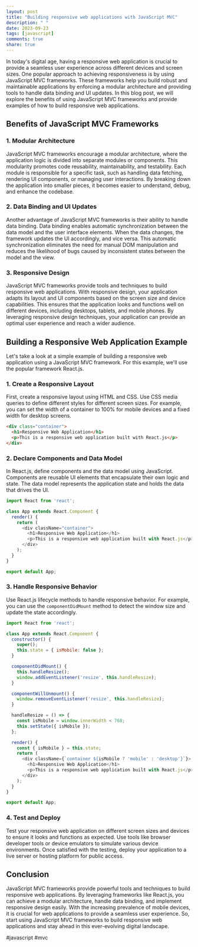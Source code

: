 ```yaml
---
layout: post
title: "Building responsive web applications with JavaScript MVC"
description: " "
date: 2023-09-23
tags: [javascript]
comments: true
share: true
---
```


In today's digital age, having a responsive web application is crucial to provide a seamless user experience across different devices and screen sizes. One popular approach to achieving responsiveness is by using JavaScript MVC frameworks. These frameworks help you build robust and maintainable applications by enforcing a modular architecture and providing tools to handle data binding and UI updates. In this blog post, we will explore the benefits of using JavaScript MVC frameworks and provide examples of how to build responsive web applications.

## Benefits of JavaScript MVC Frameworks

### 1. Modular Architecture

JavaScript MVC frameworks encourage a modular architecture, where the application logic is divided into separate modules or components. This modularity promotes code reusability, maintainability, and testability. Each module is responsible for a specific task, such as handling data fetching, rendering UI components, or managing user interactions. By breaking down the application into smaller pieces, it becomes easier to understand, debug, and enhance the codebase.

### 2. Data Binding and UI Updates

Another advantage of JavaScript MVC frameworks is their ability to handle data binding. Data binding enables automatic synchronization between the data model and the user interface elements. When the data changes, the framework updates the UI accordingly, and vice versa. This automatic synchronization eliminates the need for manual DOM manipulation and reduces the likelihood of bugs caused by inconsistent states between the model and the view.

### 3. Responsive Design

JavaScript MVC frameworks provide tools and techniques to build responsive web applications. With responsive design, your application adapts its layout and UI components based on the screen size and device capabilities. This ensures that the application looks and functions well on different devices, including desktops, tablets, and mobile phones. By leveraging responsive design techniques, your application can provide an optimal user experience and reach a wider audience.

## Building a Responsive Web Application Example

Let's take a look at a simple example of building a responsive web application using a JavaScript MVC framework. For this example, we'll use the popular framework React.js.

### 1. Create a Responsive Layout

First, create a responsive layout using HTML and CSS. Use CSS media queries to define different styles for different screen sizes. For example, you can set the width of a container to 100% for mobile devices and a fixed width for desktop screens.

```html
<div class="container">
  <h1>Responsive Web Application</h1>
  <p>This is a responsive web application built with React.js</p>
</div>
```

### 2. Declare Components and Data Model

In React.js, define components and the data model using JavaScript. Components are reusable UI elements that encapsulate their own logic and state. The data model represents the application state and holds the data that drives the UI.

```javascript
import React from 'react';

class App extends React.Component {
  render() {
    return (
      <div className="container">
        <h1>Responsive Web Application</h1>
        <p>This is a responsive web application built with React.js</p>
      </div>
    );
  }
}

export default App;
```

### 3. Handle Responsive Behavior

Use React.js lifecycle methods to handle responsive behavior. For example, you can use the `componentDidMount` method to detect the window size and update the state accordingly.

```javascript
import React from 'react';

class App extends React.Component {
  constructor() {
    super();
    this.state = { isMobile: false };
  }

  componentDidMount() {
    this.handleResize();
    window.addEventListener('resize', this.handleResize);
  }

  componentWillUnmount() {
    window.removeEventListener('resize', this.handleResize);
  }

  handleResize = () => {
    const isMobile = window.innerWidth < 768;
    this.setState({ isMobile });
  };

  render() {
    const { isMobile } = this.state;
    return (
      <div className={`container ${isMobile ? 'mobile' : 'desktop'}`}>
        <h1>Responsive Web Application</h1>
        <p>This is a responsive web application built with React.js</p>
      </div>
    );
  }
}

export default App;
```

### 4. Test and Deploy

Test your responsive web application on different screen sizes and devices to ensure it looks and functions as expected. Use tools like browser developer tools or device emulators to simulate various device environments. Once satisfied with the testing, deploy your application to a live server or hosting platform for public access.

## Conclusion

JavaScript MVC frameworks provide powerful tools and techniques to build responsive web applications. By leveraging frameworks like React.js, you can achieve a modular architecture, handle data binding, and implement responsive design easily. With the increasing prevalence of mobile devices, it is crucial for web applications to provide a seamless user experience. So, start using JavaScript MVC frameworks to build responsive web applications and stay ahead in this ever-evolving digital landscape. 

\#javascript #mvc